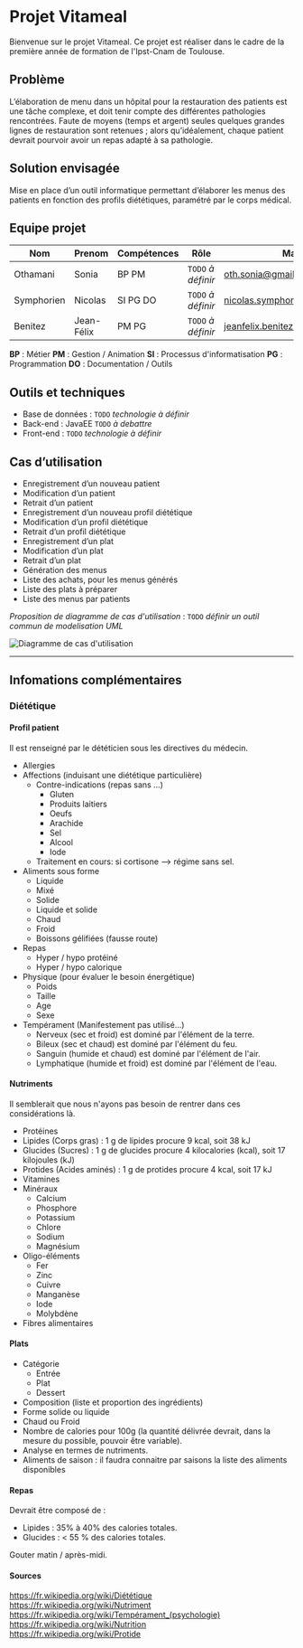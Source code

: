 # Projet Vitameal

Bienvenue sur le projet Vitameal. Ce projet est réaliser dans le cadre de la première année de formation de l'Ipst-Cnam de Toulouse.

## Problème

L’élaboration de menu dans un hôpital pour la restauration des patients est une tâche complexe, et doit tenir compte des différentes pathologies rencontrées. Faute de moyens (temps et argent) seules quelques grandes lignes de restauration sont retenues ; alors qu’idéalement, chaque patient devrait pourvoir avoir un repas adapté à sa pathologie.

## Solution envisagée 

Mise en place d’un outil informatique permettant d’élaborer les menus des patients en fonction des profils diététiques, paramétré par le corps médical.

## Equipe projet

|Nom       |Prenom    |Compétences|Rôle              |Mail                        |
|----------|----------|-----------|------------------|----------------------------|
|Othamani  |Sonia     |BP PM      |`TODO` *à définir*|oth.sonia@gmail.com         |
|Symphorien|Nicolas   |SI PG DO   |`TODO` *à définir*|nicolas.symphorien@gmail.com|
|Benitez   |Jean-Félix|PM PG      |`TODO` *à définir*|jeanfelix.benitez@gmail.com |


**BP** : Métier **PM** : Gestion / Animation **SI** : Processus d'informatisation **PG** : Programmation **DO** : Documentation / Outils  

## Outils et techniques

- Base de données : `TODO` *technologie à définir*
- Back-end : JavaEE `TODO` *à debattre*
- Front-end : `TODO` *technologie à définir*

## Cas d’utilisation

- Enregistrement d’un nouveau patient
- Modification d’un patient
- Retrait d’un patient
- Enregistrement d’un nouveau profil diététique
- Modification d’un profil diététique
- Retrait d’un profil diététique
- Enregistrement d’un plat
- Modification d’un plat
- Retrait d’un plat
- Génération des menus
- Liste des achats, pour les menus générés
- Liste des plats à préparer
- Liste des menus par patients

*Proposition de diagramme de cas d'utilisation* : `TODO` *définir un outil commun de modelisation UML*

![Diagramme de cas d'utilisation](https://seikomi.github.io/Vitameal/doc/UseCaseDiagram.svg)

---

## Infomations complémentaires

### Diététique

#### Profil patient

Il est renseigné par le dététicien sous les directives du médecin.

- Allergies
- Affections (induisant une diététique particulière)
  - Contre-indications (repas sans …)
    - Gluten
    - Produits laitiers
    - Oeufs
    - Arachide
    - Sel
    - Alcool
    - Iode
  - Traitement en cours: si cortisone --> régime sans sel.
- Aliments sous forme
  - Liquide
  - Mixé
  - Solide
  - Liquide et solide
  - Chaud
  - Froid
  - Boissons gélifiées (fausse route)
- Repas
  - Hyper / hypo protéiné
  - Hyper / hypo calorique
- Physique (pour évaluer le besoin énergétique)
  - Poids
  - Taille
  - Age
  - Sexe
- Tempérament (Manifestement pas utilisé...)
  - Nerveux (sec et froid) est dominé par l'élément de la terre.
  - Bileux (sec et chaud) est dominé par l'élément du feu.
  - Sanguin (humide et chaud) est dominé par l'élément de l'air.
  - Lymphatique (humide et froid) est dominé par l'élément de l'eau.
	
#### Nutriments

Il semblerait que nous n'ayons pas besoin de rentrer dans ces considérations là.

- Protéines
- Lipides (Corps gras) : 1 g de lipides procure 9 kcal, soit 38 kJ 
- Glucides (Sucres) : 1 g de glucides procure 4 kilocalories (kcal), soit 17 kilojoules (kJ)
- Protides (Acides aminés) : 1 g de protides procure 4 kcal, soit 17 kJ
- Vitamines
- Minéraux
  - Calcium
  - Phosphore
  - Potassium
  - Chlore
  - Sodium
  - Magnésium
- Oligo-éléments
  - Fer
  - Zinc
  - Cuivre
  - Manganèse
  - Iode
  - Molybdène
- Fibres alimentaires

#### Plats

- Catégorie
  - Entrée
  - Plat
  - Dessert
- Composition (liste et proportion des ingrédients)
- Forme solide ou liquide
- Chaud ou Froid
- Nombre de calories pour 100g (la quantité délivrée devrait, dans la mesure du possible, pouvoir être variable).
- Analyse en termes de nutriments.
- Aliments de saison : il faudra connaitre par saisons la liste des aliments disponibles

#### Repas

Devrait être composé de :
- Lipides : 35% à 40% des calories totales.
- Glucides : < 55 % des calories totales.

Gouter matin / après-midi.

#### Sources

https://fr.wikipedia.org/wiki/Diététique  
https://fr.wikipedia.org/wiki/Nutriment  
https://fr.wikipedia.org/wiki/Tempérament_(psychologie)  
https://fr.wikipedia.org/wiki/Nutrition  
https://fr.wikipedia.org/wiki/Protide  
